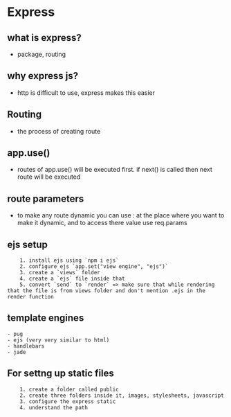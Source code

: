 
# Express

## what is express?
- package, routing

## why express js?
- http is difficult to use, express makes this easier

## Routing
- the process of creating route

## app.use()
- routes of app.use() will be executed first. if next() is called then next route will be executed

## route parameters
- to make any route dynamic you can use : at the place where you want to make it dynamic, and to access there value use req.params



## ejs setup
        1. install ejs using `npm i ejs`
        2. configure ejs `app.set("view engine", "ejs")`
        3. create a `views` folder
        4. create a `ejs` file inside that 
        5. convert `send` to `render` => make sure that while rendering that the file is from views folder and don't mention .ejs in the render function


## template engines 
    - pug
    - ejs (very very similar to html)
    - handlebars
    - jade


## For settng up static files

        1. create a folder called public
        2. create three folders inside it, images, stylesheets, javascript
        3. configure the express static
        4. understand the path


